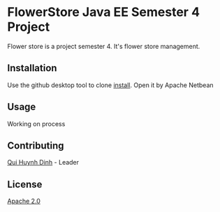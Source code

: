 # FlowerStore Java EE Semester 4 Project

Flower store is a project semester 4. It's flower store management.

## Installation

Use the github desktop tool to clone [install](https://desktop.github.com).
Open it by Apache Netbean

## Usage
Working on process

## Contributing
[Qui Huynh Dinh](https:fb.me/QuiHuynh1309) - Leader

## License
[Apache 2.0](https://choosealicense.com/licenses/apache-2.0/)